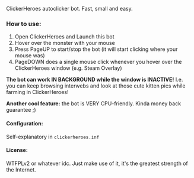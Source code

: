 ClickerHeroes autoclicker bot. Fast, small and easy.

### How to use:

1) Open ClickerHeroes and Launch this bot
2) Hover over the monster with your mouse
3) Press PageUP to start/stop the bot (it will start clicking where your mouse was)
4) PageDOWN does a single mouse click whenever you hover over the ClickerHeroes window (e.g. Steam Overlay)

**The bot can work IN BACKGROUND while the window is INACTIVE!** I.e. you can keep browsing interwebs and look at those cute kitten pics while farming in ClickerHeroes!

**Another cool feature:** the bot is VERY CPU-friendly. Kinda money back guarantee ;)

#### Configuration:

Self-explanatory in `clickerheroes.inf`

#### License:

WTFPLv2 or whatever idc. Just make use of it, it's the greatest strength of the Internet.